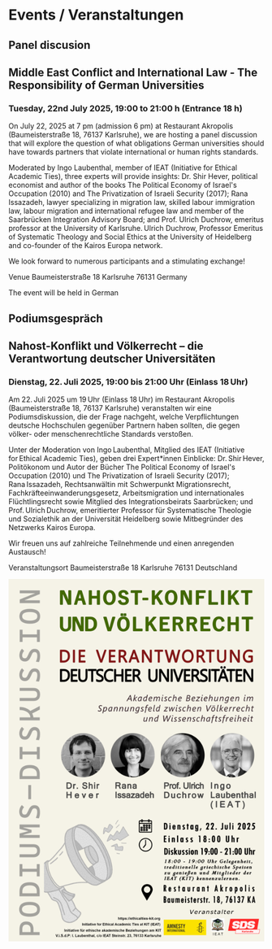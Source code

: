 # Events / Veranstaltungen

## Panel discusion   
## Middle East Conflict and International Law - The Responsibility of German Universities
### Tuesday, 22nd July 2025, 19:00 to 21:00 h (Entrance 18 h)

On July 22, 2025 at 7 pm (admission 6 pm) at Restaurant Akropolis (Baumeisterstraße 18, 76137 Karlsruhe), we are hosting a panel discussion that will explore the question of what obligations German universities should have towards partners that violate international or human rights standards.

Moderated by Ingo Laubenthal, member of IEAT (Initiative for Ethical Academic Ties), three experts will provide insights: Dr. Shir Hever, political economist and author of the books The Political Economy of Israel's Occupation (2010) and The Privatization of Israeli Security (2017); Rana Issazadeh, lawyer specializing in migration law, skilled labour immigration law, labour migration and international refugee law and member of the Saarbrücken Integration Advisory Board; and Prof. Ulrich Duchrow, emeritus professor at the University of Karlsruhe. Ulrich Duchrow, Professor Emeritus of Systematic Theology and Social Ethics at the University of Heidelberg and co-founder of the Kairos Europa network.

We look forward to numerous participants and a stimulating exchange!

Venue
Baumeisterstraße 18
Karlsruhe 76131
Germany

The event will be held in German

## Podiumsgespräch 
## Nahost-Konflikt und Völkerrecht – die Verantwortung deutscher Universitäten
### Dienstag,  22. Juli 2025,  19:00 bis 21:00 Uhr  (Einlass 18 Uhr)

Am 22. Juli 2025 um 19 Uhr (Einlass 18 Uhr) im Restaurant Akropolis (Baumeisterstraße 18, 76137 Karlsruhe) veranstalten wir eine Podiumsdiskussion, die der Frage nachgeht, welche Verpflichtungen deutsche Hochschulen gegenüber Partnern haben sollten, die gegen völker- oder menschenrechtliche Standards verstoßen. 

Unter der Moderation von Ingo Laubenthal, Mitglied des IEAT (Initiative for Ethical Academic Ties), geben drei Expert*innen Einblicke: Dr. Shir Hever, Politökonom und Autor der Bücher The Political Economy of Israel's Occupation (2010) und The Privatization of Israeli Security (2017); Rana Issazadeh, Rechtsanwältin mit Schwerpunkt Migrationsrecht, Fachkräfteeinwanderungsgesetz, Arbeitsmigration und internationales Flüchtlingsrecht sowie Mitglied des Integrationsbeirats Saarbrücken; und Prof. Ulrich Duchrow, emeritierter Professor für Systematische Theologie und Sozialethik an der Universität Heidelberg sowie Mitbegründer des Netzwerks Kairos Europa.

Wir freuen uns auf zahlreiche Teilnehmende und einen anregenden Austausch!

Veranstaltungsort
Baumeisterstraße 18
Karlsruhe 76131
Deutschland

![Alt text for accessibility](images/poster.png)


